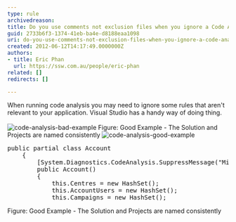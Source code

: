 ```yaml
---
type: rule
archivedreason: 
title: Do you use comments not exclusion files when you ignore a Code Analysis rule?
guid: 2733b6f3-1374-41eb-ba4e-d8188eaa1098
uri: do-you-use-comments-not-exclusion-files-when-you-ignore-a-code-analysis-rule
created: 2012-06-12T14:17:49.0000000Z
authors:
- title: Eric Phan
  url: https://ssw.com.au/people/eric-phan
related: []
redirects: []

---
```



When running code analysis you may need to ignore some rules that aren't relevant to your application. Visual Studio has a handy way of doing thing.
<br><excerpt class='endintro'></excerpt><br>
<img alt="code-analysis-bad-example" src="/PublishingImages/code-analysis-bad-example.jpg" class="ms-rteCustom-ImageArea" />
<span class="ssw-rteStyle-FigureBad">Figure&#58; Good Example - The Solution and Projects are named consistently</span>
<img alt="code-analysis-good-example" src="/PublishingImages/code-analysis-good-example.jpg" class="ms-rteCustom-ImageArea" />
<dl class="goodCode">
    <dt>
    <pre>public partial class Account
    &#123;
        [System.Diagnostics.CodeAnalysis.SuppressMessage(&quot;Microsoft.Usage&quot;, &quot;CA2214&#58;DoNotCallOverridableMethodsInConstructors&quot;, Justification=&quot;Gold Plating&quot;)]
        public Account()
        &#123;
            this.Centres = new HashSet();
            this.AccountUsers = new HashSet();
            this.Campaigns = new HashSet();</pre>
    </dt>
</dl>
<span class="ssw-rteStyle-FigureGood">Figure&#58; Good Example - The Solution and Projects are named consistently</span>


